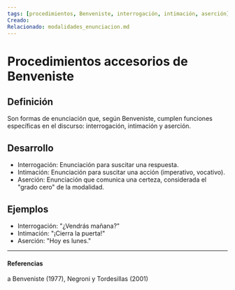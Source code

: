 ```yaml
---
tags: [procedimientos, Benveniste, interrogación, intimación, aserción]
Creado: 
Relacionado: modalidades_enunciacion.md
---
```


# Procedimientos accesorios de Benveniste

## Definición
Son formas de enunciación que, según Benveniste, cumplen funciones específicas en el discurso: interrogación, intimación y aserción.

## Desarrollo
- Interrogación: Enunciación para suscitar una respuesta.
- Intimación: Enunciación para suscitar una acción (imperativo, vocativo).
- Aserción: Enunciación que comunica una certeza, considerada el "grado cero" de la modalidad.

## Ejemplos
- Interrogación: "¿Vendrás mañana?"
- Intimación: "¡Cierra la puerta!"
- Aserción: "Hoy es lunes."

---
#### Referencias
a Benveniste (1977), Negroni y Tordesillas (2001) 